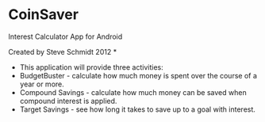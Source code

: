 CoinSaver
=========

Interest Calculator App for Android

Created by Steve Schmidt 2012
 * 
 * This application will provide three activities:
 * BudgetBuster - calculate how much money is spent over the course of a year or more.
 * Compound Savings - calculate how much money can be saved when compound interest is applied.
 * Target Savings - see how long it takes to save up to a goal with interest.
